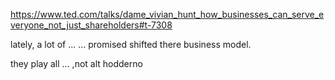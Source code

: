 https://www.ted.com/talks/dame_vivian_hunt_how_businesses_can_serve_everyone_not_just_shareholders#t-7308



  lately, a lot of ... ... promised shifted there business model. 



they play all ... ,not alt hodderno
